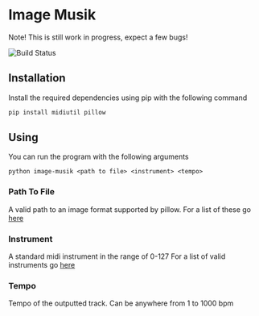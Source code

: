 # Image Musik

Note! This is still work in progress, expect a few bugs!

![Build Status](https://github.com/alegemaate/image-musik/workflows/flake8/badge.svg)

## Installation

Install the required dependencies using pip with the following command

```sh
pip install midiutil pillow
```

## Using

You can run the program with the following arguments

```
python image-musik <path to file> <instrument> <tempo>
```

### Path To File

A valid path to an image format supported by pillow.
For a list of these go [here](https://pillow.readthedocs.io/en/stable/handbook/image-file-formats.html)

### Instrument

A standard midi instrument in the range of 0-127
For a list of valid instruments go [here](https://en.wikipedia.org/wiki/General_MIDI#Program_change_events)

### Tempo

Tempo of the outputted track. Can be anywhere from 1 to 1000 bpm
